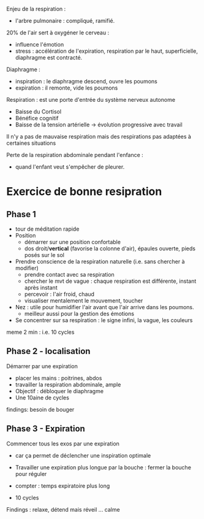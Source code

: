 Enjeu de la respiration : 
- l'arbre pulmonaire : compliqué, ramifié.

20% de l'air sert à oxygéner le cerveau : 
- influence l'émotion
- stress : accélération de l'expiration, respiration par le haut, superficielle, diaphragme est contracté.

Diaphragme : 
- inspiration : le diaphragme descend, ouvre les poumons
- expiration : il remonte, vide les poumons

Respiration : est une porte d'entrée du système nerveux autonome
- Baisse du Cortisol
- Bénéfice cognitif
- Baisse de la tension artérielle
-> évolution progressive avec travail

Il n'y a pas de mauvaise respiration mais des respirations pas adaptées à certaines situations

Perte de la respiration abdominale pendant l'enfance : 
- quand l'enfant veut s'empêcher de pleurer.

# Exercice de bonne resipration

## Phase 1
- tour de méditation rapide
- Position
	- démarrer sur une position confortable
	- dos droit/**vertical** (favorise la colonne d'air), épaules ouverte, pieds posés sur le sol
- Prendre conscience de la respiration naturelle (i.e. sans chercher à modifier)
	- prendre contact avec sa respiration
	- chercher le mvt de vague : chaque respiration est différente, instant après instant
	- percevoir : l'air froid, chaud
	- visualiser mentalement le mouvement, toucher
- Nez : utile pour humidifier l'air avant que l'air arrive dans les poumons.
	- meilleur aussi pour la gestion des émotions
- Se concentrer sur sa respiration : le signe infini, la vague, les couleurs

meme 2 min : i.e. 10 cycles

## Phase 2 - localisation 
Démarrer par une expiration 
- placer les mains : poitrines, abdos
- travailler la respiration abdominale, ample
- Objectif : débloquer le diaphragme
- Une 10aine de cycles

findings: besoin de bouger

## Phase 3 - Expiration

Commencer tous les exos par une expiration 
- car ça permet de déclencher une inspiration optimale

- Travailler une expiration plus longue par la bouche : fermer la bouche pour réguler
- compter : temps expiratoire plus long
- 10 cycles

Findings : relaxe, détend mais réveil ... calme
